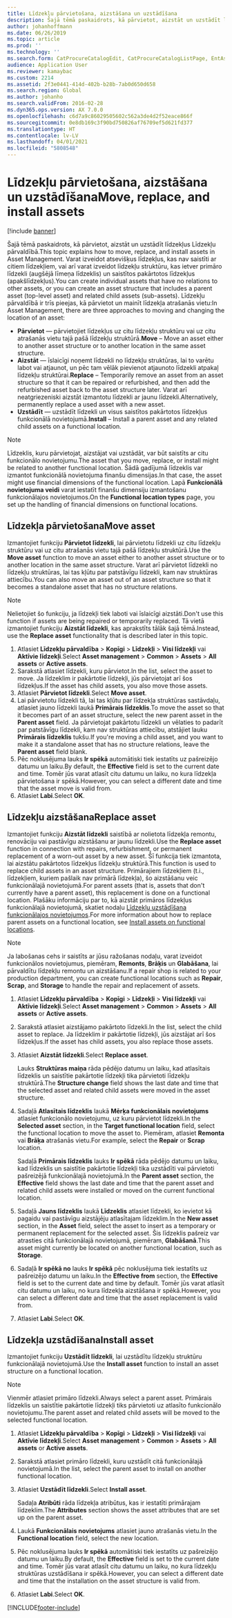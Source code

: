 ```yaml
---
title: Līdzekļu pārvietošana, aizstāšana un uzstādīšana
description: Šajā tēmā paskaidrots, kā pārvietot, aizstāt un uzstādīt līdzekļus Līdzekļu pārvaldībā.
author: johanhoffmann
ms.date: 06/26/2019
ms.topic: article
ms.prod: ''
ms.technology: ''
ms.search.form: CatProcureCatalogEdit, CatProcureCatalogListPage, EntAssetObjectReplace, EntAssetObjectInstallLookup, EntAssetObjectMove, EntAssetObjectTableEditSubObjects
audience: Application User
ms.reviewer: kamaybac
ms.custom: 2214
ms.assetid: 2f3e0441-414d-402b-b28b-7ab0d650d658
ms.search.region: Global
ms.author: johanho
ms.search.validFrom: 2016-02-28
ms.dyn365.ops.version: AX 7.0.0
ms.openlocfilehash: c6d7a9c86029505602c562a3de4d2f52eace866f
ms.sourcegitcommit: 0e8db169c3f90bd750826af76709ef5d621fd377
ms.translationtype: HT
ms.contentlocale: lv-LV
ms.lasthandoff: 04/01/2021
ms.locfileid: "5808548"
---
```

# <a name="move-replace-and-install-assets"></a><span data-ttu-id="13fe4-103">Līdzekļu pārvietošana, aizstāšana un uzstādīšana</span><span class="sxs-lookup"><span data-stu-id="13fe4-103">Move, replace, and install assets</span></span>

[!include [banner](../../includes/banner.md)]

 

<span data-ttu-id="13fe4-104">Šajā tēmā paskaidrots, kā pārvietot, aizstāt un uzstādīt līdzekļus Līdzekļu pārvaldībā.</span><span class="sxs-lookup"><span data-stu-id="13fe4-104">This topic explains how to move, replace, and install assets in Asset Management.</span></span> <span data-ttu-id="13fe4-105">Varat izveidot atsevišķus līdzekļus, kas nav saistīti ar citiem līdzekļiem, vai arī varat izveidot līdzekļu struktūru, kas ietver primāro līdzekli (augšējā līmeņa līdzeklis) un saistītos pakārtotos līdzekļus (apakšlīdzekļus).</span><span class="sxs-lookup"><span data-stu-id="13fe4-105">You can create individual assets that have no relations to other assets, or you can create an asset structure that includes a parent asset (top-level asset) and related child assets (sub-assets).</span></span> <span data-ttu-id="13fe4-106">Līdzekļu pārvaldībā ir trīs pieejas, kā pārvietot un mainīt līdzekļa atrašanās vietu:</span><span class="sxs-lookup"><span data-stu-id="13fe4-106">In Asset Management, there are three approaches to moving and changing the location of an asset:</span></span>

- <span data-ttu-id="13fe4-107">**Pārvietot** — pārvietojiet līdzekļus uz citu līdzekļu struktūru vai uz citu atrašanās vietu tajā pašā līdzekļu struktūrā.</span><span class="sxs-lookup"><span data-stu-id="13fe4-107">**Move** – Move an asset either to another asset structure or to another location in the same asset structure.</span></span>
- <span data-ttu-id="13fe4-108">**Aizstāt** — īslaicīgi noņemt līdzekli no līdzekļu struktūras, lai to varētu labot vai atjaunot, un pēc tam vēlāk pievienot atjaunoto līdzekli atpakaļ līdzekļu struktūrai.</span><span class="sxs-lookup"><span data-stu-id="13fe4-108">**Replace** – Temporarily remove an asset from an asset structure so that it can be repaired or refurbished, and then add the refurbished asset back to the asset structure later.</span></span> <span data-ttu-id="13fe4-109">Varat arī neatgriezeniski aizstāt izmantotu līdzekli ar jaunu līdzekli.</span><span class="sxs-lookup"><span data-stu-id="13fe4-109">Alternatively, permanently replace a used asset with a new asset.</span></span>
- <span data-ttu-id="13fe4-110">**Uzstādīt** — uzstādīt līdzekli un visus saistītos pakārtotos līdzekļus funkcionālā novietojumā.</span><span class="sxs-lookup"><span data-stu-id="13fe4-110">**Install** – Install a parent asset and any related child assets on a functional location.</span></span>

> [!NOTE]
> <span data-ttu-id="13fe4-111">Līdzeklis, kuru pārvietojat, aizstājat vai uzstādāt, var būt saistīts ar citu funkcionālo novietojumu.</span><span class="sxs-lookup"><span data-stu-id="13fe4-111">The asset that you move, replace, or install might be related to another functional location.</span></span> <span data-ttu-id="13fe4-112">Šādā gadījumā līdzeklis var izmantot funkcionālā novietojuma finanšu dimensijas.</span><span class="sxs-lookup"><span data-stu-id="13fe4-112">In that case, the asset might use financial dimensions of the functional location.</span></span> <span data-ttu-id="13fe4-113">Lapā **Funkcionālā novietojuma veidi** varat iestatīt finanšu dimensiju izmantošanu funkcionālajos novietojumos.</span><span class="sxs-lookup"><span data-stu-id="13fe4-113">On the **Functional location types** page, you set up the handling of financial dimensions on functional locations.</span></span>

## <a name="move-asset"></a><span data-ttu-id="13fe4-114">Līdzekļa pārvietošana</span><span class="sxs-lookup"><span data-stu-id="13fe4-114">Move asset</span></span>

<span data-ttu-id="13fe4-115">Izmantojiet funkciju **Pārvietot līdzekli**, lai pārvietotu līdzekli uz citu līdzekļu struktūru vai uz citu atrašanās vietu tajā pašā līdzekļu struktūrā.</span><span class="sxs-lookup"><span data-stu-id="13fe4-115">Use the **Move asset** function to move an asset either to another asset structure or to another location in the same asset structure.</span></span> <span data-ttu-id="13fe4-116">Varat arī pārvietot līdzekli no līdzekļu struktūras, lai tas kļūtu par patstāvīgu līdzekli, kam nav struktūras attiecību.</span><span class="sxs-lookup"><span data-stu-id="13fe4-116">You can also move an asset out of an asset structure so that it becomes a standalone asset that has no structure relations.</span></span>

> [!NOTE]
> <span data-ttu-id="13fe4-117">Nelietojiet šo funkciju, ja līdzekļi tiek laboti vai īslaicīgi aizstāti.</span><span class="sxs-lookup"><span data-stu-id="13fe4-117">Don't use this function if assets are being repaired or temporarily replaced.</span></span> <span data-ttu-id="13fe4-118">Tā vietā izmantojiet funkciju **Aizstāt līdzekli**, kas aprakstīts tālāk šajā tēmā.</span><span class="sxs-lookup"><span data-stu-id="13fe4-118">Instead, use the **Replace asset** functionality that is described later in this topic.</span></span>

1. <span data-ttu-id="13fe4-119">Atlasiet **Līdzekļu pārvaldība** \> **Kopīgi** \> **Līdzekļi** \> **Visi līdzekļi** vai **Aktīvie līdzekļi**.</span><span class="sxs-lookup"><span data-stu-id="13fe4-119">Select **Asset management** \> **Common** \> **Assets** \> **All assets** or **Active assets**.</span></span>
2. <span data-ttu-id="13fe4-120">Sarakstā atlasiet līdzekli, kuru pārvietot.</span><span class="sxs-lookup"><span data-stu-id="13fe4-120">In the list, select the asset to move.</span></span> <span data-ttu-id="13fe4-121">Ja līdzeklim ir pakārtotie līdzekļi, jūs pārvietojat arī šos līdzekļus.</span><span class="sxs-lookup"><span data-stu-id="13fe4-121">If the asset has child assets, you also move those assets.</span></span>
3. <span data-ttu-id="13fe4-122">Atlasiet **Pārvietot līdzekli**.</span><span class="sxs-lookup"><span data-stu-id="13fe4-122">Select **Move asset**.</span></span>
4. <span data-ttu-id="13fe4-123">Lai pārvietotu līdzekli tā, lai tas kļūtu par līdzekļa struktūras sastāvdaļu, atlasiet jauno līdzekli laukā **Primārais līdzeklis**.</span><span class="sxs-lookup"><span data-stu-id="13fe4-123">To move the asset so that it becomes part of an asset structure, select the new parent asset in the **Parent asset** field.</span></span> <span data-ttu-id="13fe4-124">Ja pārvietojat pakārtotu līdzekli un vēlaties to padarīt par patstāvīgu līdzekli, kam nav struktūras attiecību, atstājiet lauku **Primārais līdzeklis** tukšu.</span><span class="sxs-lookup"><span data-stu-id="13fe4-124">If you're moving a child asset, and you want to make it a standalone asset that has no structure relations, leave the **Parent asset** field blank.</span></span>
5. <span data-ttu-id="13fe4-125">Pēc noklusējuma lauks **Ir spēkā** automātiski tiek iestatīts uz pašreizējo datumu un laiku.</span><span class="sxs-lookup"><span data-stu-id="13fe4-125">By default, the **Effective** field is set to the current date and time.</span></span> <span data-ttu-id="13fe4-126">Tomēr jūs varat atlasīt citu datumu un laiku, no kura līdzekļa pārvietošana ir spēkā.</span><span class="sxs-lookup"><span data-stu-id="13fe4-126">However, you can select a different date and time that the asset move is valid from.</span></span>
6. <span data-ttu-id="13fe4-127">Atlasiet **Labi**.</span><span class="sxs-lookup"><span data-stu-id="13fe4-127">Select **OK**.</span></span>

## <a name="replace-asset"></a><span data-ttu-id="13fe4-128">Līdzekļu aizstāšana</span><span class="sxs-lookup"><span data-stu-id="13fe4-128">Replace asset</span></span>

<span data-ttu-id="13fe4-129">Izmantojiet funkciju **Aizstāt līdzekli** saistībā ar nolietota līdzekļa remontu, renovāciju vai pastāvīgu aizstāšanu ar jaunu līdzekli.</span><span class="sxs-lookup"><span data-stu-id="13fe4-129">Use the **Replace asset** function in connection with repairs, refurbishment, or permanent replacement of a worn-out asset by a new asset.</span></span> <span data-ttu-id="13fe4-130">Šī funkcija tiek izmantota, lai aizstātu pakārtotos līdzekļus līdzekļu struktūrā.</span><span class="sxs-lookup"><span data-stu-id="13fe4-130">This function is used to replace child assets in an asset structure.</span></span> <span data-ttu-id="13fe4-131">Primārajiem līdzekļiem (t.i., līdzekļiem, kuriem pašlaik nav primārā līdzekļa), šo aizstāšanu veic funkcionālajā novietojumā.</span><span class="sxs-lookup"><span data-stu-id="13fe4-131">For parent assets (that is, assets that don't currently have a parent asset), this replacement is done on a functional location.</span></span> <span data-ttu-id="13fe4-132">Plašāku informāciju par to, kā aizstāt primāros līdzekļus funkcionālajā novietojumā, skatiet nodaļu [Līdzekļu uzstādīšana funkcionālajos novietojumos](../functional-locations/install-objects-on-functional-locations.md).</span><span class="sxs-lookup"><span data-stu-id="13fe4-132">For more information about how to replace parent assets on a functional location, see [Install assets on functional locations](../functional-locations/install-objects-on-functional-locations.md).</span></span>

> [!NOTE]
> <span data-ttu-id="13fe4-133">Ja labošanas cehs ir saistīts ar jūsu ražošanas nodaļu, varat izveidot funkcionālos novietojumus, piemēram, **Remonts**, **Brāķis** un **Glabāšana**, lai pārvaldītu līdzekļu remontu un aizstāšanu.</span><span class="sxs-lookup"><span data-stu-id="13fe4-133">If a repair shop is related to your production department, you can create functional locations such as **Repair**, **Scrap**, and **Storage** to handle the repair and replacement of assets.</span></span>

1. <span data-ttu-id="13fe4-134">Atlasiet **Līdzekļu pārvaldība** \> **Kopīgi** \> **Līdzekļi** \> **Visi līdzekļi** vai **Aktīvie līdzekļi**.</span><span class="sxs-lookup"><span data-stu-id="13fe4-134">Select **Asset management** \> **Common** \> **Assets** \> **All assets** or **Active assets**.</span></span>
2. <span data-ttu-id="13fe4-135">Sarakstā atlasiet aizstājamo pakārtoto līdzekli.</span><span class="sxs-lookup"><span data-stu-id="13fe4-135">In the list, select the child asset to replace.</span></span> <span data-ttu-id="13fe4-136">Ja līdzeklim ir pakārtotie līdzekļi, jūs aizstājat arī šos līdzekļus.</span><span class="sxs-lookup"><span data-stu-id="13fe4-136">If the asset has child assets, you also replace those assets.</span></span>
3. <span data-ttu-id="13fe4-137">Atlasiet **Aizstāt līdzekli**.</span><span class="sxs-lookup"><span data-stu-id="13fe4-137">Select **Replace asset**.</span></span>

    <span data-ttu-id="13fe4-138">Lauks **Struktūras maiņa** rāda pēdējo datumu un laiku, kad atlasītais līdzeklis un saistītie pakārtotie līdzekļi tika pārvietoti līdzekļu struktūrā.</span><span class="sxs-lookup"><span data-stu-id="13fe4-138">The **Structure change** field shows the last date and time that the selected asset and related child assets were moved in the asset structure.</span></span>

4. <span data-ttu-id="13fe4-139">Sadaļā **Atlasītais līdzeklis** laukā **Mērķa funkcionālais novietojums** atlasiet funkcionālo novietojumu, uz kuru pārvietot līdzekli.</span><span class="sxs-lookup"><span data-stu-id="13fe4-139">In the **Selected asset** section, in the **Target functional location** field, select the functional location to move the asset to.</span></span> <span data-ttu-id="13fe4-140">Piemēram, atlasiet **Remonta** vai **Brāķa** atrašanās vietu.</span><span class="sxs-lookup"><span data-stu-id="13fe4-140">For example, select the **Repair** or **Scrap** location.</span></span>

    <span data-ttu-id="13fe4-141">Sadaļā **Primārais līdzeklis** lauks **Ir spēkā** rāda pēdējo datumu un laiku, kad līdzeklis un saistītie pakārtotie līdzekļi tika uzstādīti vai pārvietoti pašreizējā funkcionālajā novietojumā.</span><span class="sxs-lookup"><span data-stu-id="13fe4-141">In the **Parent asset** section, the **Effective** field shows the last date and time that the parent asset and related child assets were installed or moved on the current functional location.</span></span>

5. <span data-ttu-id="13fe4-142">Sadaļā **Jauns līdzeklis** laukā **Līdzeklis** atlasiet līdzekli, ko ievietot kā pagaidu vai pastāvīgu aizstājēju atlasītajam līdzeklim.</span><span class="sxs-lookup"><span data-stu-id="13fe4-142">In the **New asset** section, in the **Asset** field, select the asset to insert as a temporary or permanent replacement for the selected asset.</span></span> <span data-ttu-id="13fe4-143">Šis līdzeklis pašreiz var atrasties citā funkcionālajā novietojumā, piemēram, **Glabāšanā**.</span><span class="sxs-lookup"><span data-stu-id="13fe4-143">This asset might currently be located on another functional location, such as **Storage**.</span></span>
7. <span data-ttu-id="13fe4-144">Sadaļā **Ir spēkā no** lauks **Ir spēkā** pēc noklusējuma tiek iestatīts uz pašreizējo datumu un laiku.</span><span class="sxs-lookup"><span data-stu-id="13fe4-144">In the **Effective from** section, the **Effective** field is set to the current date and time by default.</span></span> <span data-ttu-id="13fe4-145">Tomēr jūs varat atlasīt citu datumu un laiku, no kura līdzekļa aizstāšana ir spēkā.</span><span class="sxs-lookup"><span data-stu-id="13fe4-145">However, you can select a different date and time that the asset replacement is valid from.</span></span>
8. <span data-ttu-id="13fe4-146">Atlasiet **Labi**.</span><span class="sxs-lookup"><span data-stu-id="13fe4-146">Select **OK**.</span></span>

## <a name="install-asset"></a><span data-ttu-id="13fe4-147">Līdzekļa uzstādīšana</span><span class="sxs-lookup"><span data-stu-id="13fe4-147">Install asset</span></span>

<span data-ttu-id="13fe4-148">Izmantojiet funkciju **Uzstādīt līdzekli**, lai uzstādītu līdzekļu struktūru funkcionālajā novietojumā.</span><span class="sxs-lookup"><span data-stu-id="13fe4-148">Use the **Install asset** function to install an asset structure on a functional location.</span></span>

> [!NOTE]
> <span data-ttu-id="13fe4-149">Vienmēr atlasiet primāro līdzekli.</span><span class="sxs-lookup"><span data-stu-id="13fe4-149">Always select a parent asset.</span></span> <span data-ttu-id="13fe4-150">Primārais līdzeklis un saistītie pakārtotie līdzekļi tiks pārvietoti uz atlasīto funkcionālo novietojumu.</span><span class="sxs-lookup"><span data-stu-id="13fe4-150">The parent asset and related child assets will be moved to the selected functional location.</span></span>

1. <span data-ttu-id="13fe4-151">Atlasiet **Līdzekļu pārvaldība** \> **Kopīgi** \> **Līdzekļi** \> **Visi līdzekļi** vai **Aktīvie līdzekļi**.</span><span class="sxs-lookup"><span data-stu-id="13fe4-151">Select **Asset management** \> **Common** \> **Assets** \> **All assets** or **Active assets**.</span></span>
2. <span data-ttu-id="13fe4-152">Sarakstā atlasiet primāro līdzekli, kuru uzstādīt citā funkcionālajā novietojumā.</span><span class="sxs-lookup"><span data-stu-id="13fe4-152">In the list, select the parent asset to install on another functional location.</span></span>
3. <span data-ttu-id="13fe4-153">Atlasiet **Uzstādīt līdzekli**.</span><span class="sxs-lookup"><span data-stu-id="13fe4-153">Select **Install asset**.</span></span>

    <span data-ttu-id="13fe4-154">Sadaļa **Atribūti** rāda līdzekļa atribūtus, kas ir iestatīti primārajam līdzeklim.</span><span class="sxs-lookup"><span data-stu-id="13fe4-154">The **Attributes** section shows the asset attributes that are set up on the parent asset.</span></span>

4. <span data-ttu-id="13fe4-155">Laukā **Funkcionālais novietojums** atlasiet jauno atrašanās vietu.</span><span class="sxs-lookup"><span data-stu-id="13fe4-155">In the **Functional location** field, select the new location.</span></span>
5. <span data-ttu-id="13fe4-156">Pēc noklusējuma lauks **Ir spēkā** automātiski tiek iestatīts uz pašreizējo datumu un laiku.</span><span class="sxs-lookup"><span data-stu-id="13fe4-156">By default, the **Effective** field is set to the current date and time.</span></span> <span data-ttu-id="13fe4-157">Tomēr jūs varat atlasīt citu datumu un laiku, no kura līdzekļu struktūras uzstādīšana ir spēkā.</span><span class="sxs-lookup"><span data-stu-id="13fe4-157">However, you can select a different date and time that the installation on the asset structure is valid from.</span></span>
6. <span data-ttu-id="13fe4-158">Atlasiet **Labi**.</span><span class="sxs-lookup"><span data-stu-id="13fe4-158">Select **OK**.</span></span>


[!INCLUDE[footer-include](../../../includes/footer-banner.md)]